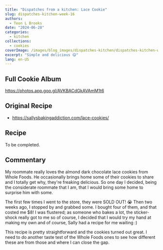 ```yaml
---
title: "Dispatches from a kitchen: Lace Cookie"
slug: dispatches-kitchen-week-16
authors:
  - Teon L Brooks
date: "2024-06-28"
categories:
  - kitchen
collections:
  - cookies
coverImage: /images/blog_images/dispatches-kitchen/dispatches-kitchen-week-16.jpg
excerpt: "Simple and delicious 😋"
lang: en-US
---
```

<script> import Callout from '$lib/components/Callout.svelte'; </script>

<Callout>
<h2>Full Cookie Album</h2>

<https://photos.app.goo.gl/AVKBACdGkAVAmM1t6>
</Callout>

## Original Recipe

- https://sallysbakingaddiction.com/lace-cookies/

## Recipe

To be completed.

## Commentary

My roommate really loves the almond dark chocolate lace cookies from Whole Foods. He occasionally brings home some of their cookies to share and I totally get why, they're freaking delicious. So one day I decided, being the considerate roommate that I am, that I would bring some home to surprise him with some.

The first few times I went to the store, they were SOLD OUT! 😭 Then two weeks ago, I stopped by and grabbed some. I bought four of them, and that costed me $8! I was flustered; as someone who bakes a lot, the sticker-shock really got to me so of course, I decided that I would try my hand at making my own and of course, Sally had a recipe for me waiting :)

This recipe is pretty straightforward and the cookies turned out great. I need to do another taste test of the Whole Foods ones to see how different these are from those and where I can close the gap.
